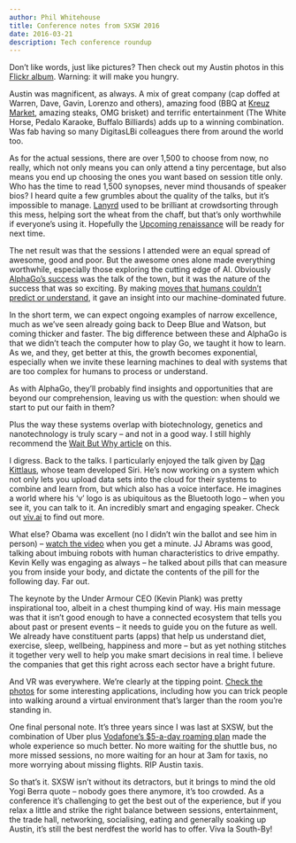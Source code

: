 ```yaml
---
author: Phil Whitehouse
title: Conference notes from SXSW 2016
date: 2016-03-21
description: Tech conference roundup
---
```


Don’t like words, just like pictures? Then check out my Austin photos in this [Flickr album](https://www.flickr.com/photos/philliecasablanca/albums/72157663801311824). Warning: it will make you hungry.

Austin was magnificent, as always. A mix of great company (cap doffed at Warren, Dave, Gavin, Lorenzo and others), amazing food (BBQ at [Kreuz Market](https://www.kreuzmarket.com/), amazing steaks, OMG brisket) and terrific entertainment (The White Horse, Pedalo Karaoke, Buffalo Billiards) adds up to a winning combination. Was fab having so many DigitasLBi colleagues there from around the world too.

As for the actual sessions, there are over 1,500 to choose from now, no really, which not only means you can only attend a tiny percentage, but also means you end up choosing the ones you want based on session title only. Who has the time to read 1,500 synopses, never mind thousands of speaker bios? I heard quite a few grumbles about the quality of the talks, but it’s impossible to manage. [Lanyrd](http://lanyrd.com/) used to be brilliant at crowdsorting through this mess, helping sort the wheat from the chaff, but that’s only worthwhile if everyone’s using it. Hopefully the [Upcoming renaissance](http://upcoming.org/) will be ready for next time.

The net result was that the sessions I attended were an equal spread of awesome, good and poor. But the awesome ones alone made everything worthwhile, especially those exploring the cutting edge of AI. Obviously [AlphaGo’s success](http://www.bbc.co.uk/news/technology-35810133) was the talk of the town, but it was the nature of the success that was so exciting. By making [moves that humans couldn’t predict or understand](http://www.wired.com/2016/03/two-moves-alphago-lee-sedol-redefined-future/), it gave an insight into our machine-dominated future.

In the short term, we can expect ongoing examples of narrow excellence, much as we’ve seen already going back to Deep Blue and Watson, but coming thicker and faster. The big difference between these and AlphaGo is that we didn’t teach the computer how to play Go, we taught it how to learn. As we, and they, get better at this, the growth becomes exponential, especially when we invite these learning machines to deal with systems that are too complex for humans to process or understand.

As with AlphaGo, they’ll probably find insights and opportunities that are beyond our comprehension, leaving us with the question: when should we start to put our faith in them?

Plus the way these systems overlap with biotechnology, genetics and nanotechnology is truly scary – and not in a good way. I still highly recommend the [Wait But Why article](http://waitbutwhy.com/2015/01/artificial-intelligence-revolution-1.html) on this.

I digress. Back to the talks. I particularly enjoyed the talk given by [Dag Kittlaus](http://9to5mac.com/2011/11/10/meet-dag-kittlaus-the-guy-who-made-siri-and-became-a-millionaire-following-a-personal-phone-call-from-steve-jobs/), whose team developed Siri. He’s now working on a system which not only lets you upload data sets into the cloud for their systems to combine and learn from, but which also has a voice interface. He imagines a world where his ‘v’ logo is as ubiquitous as the Bluetooth logo – when you see it, you can talk to it. An incredibly smart and engaging speaker. Check out [viv.ai](http://viv.ai/) to find out more.

What else? Obama was excellent (no I didn’t win the ballot and see him in person) – [watch the video](http://www.sxsw.com/interactive/news/2016/president-obama-sxsw-keynote-video) when you get a minute. JJ Abrams was good, talking about imbuing robots with human characteristics to drive empathy. Kevin Kelly was engaging as always – he talked about pills that can measure you from inside your body, and dictate the contents of the pill for the following day. Far out.

The keynote by the Under Armour CEO (Kevin Plank) was pretty inspirational too, albeit in a chest thumping kind of way. His main message was that it isn’t good enough to have a connected ecosystem that tells you about past or present events – it needs to guide you on the future as well. We already have constituent parts (apps) that help us understand diet, exercise, sleep, wellbeing, happiness and more – but as yet nothing stitches it together very well to help you make smart decisions in real time. I believe the companies that get this right across each sector have a bright future.

And VR was everywhere. We’re clearly at the tipping point. [Check the photos](https://www.flickr.com/photos/philliecasablanca/albums/72157663801311824) for some interesting applications, including how you can trick people into walking around a virtual environment that’s larger than the room you’re standing in.

One final personal note. It’s three years since I was last at SXSW, but the combination of Uber plus [Vodafone’s $5-a-day roaming plan](https://www.vodafone.com.au/plans/international-roaming) made the whole experience so much better. No more waiting for the shuttle bus, no more missed sessions, no more waiting for an hour at 3am for taxis, no more worrying about missing flights. RIP Austin taxis.

So that’s it. SXSW isn’t without its detractors, but it brings to mind the old Yogi Berra quote – nobody goes there anymore, it’s too crowded. As a conference it’s challenging to get the best out of the experience, but if you relax a little and strike the right balance between sessions, entertainment, the trade hall, networking, socialising, eating and generally soaking up Austin, it’s still the best nerdfest the world has to offer. Viva la South-By!
